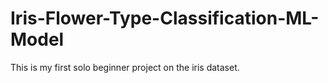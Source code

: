 # Iris-Flower-Type-Classification-ML-Model
This is my first solo beginner project on the iris dataset.

